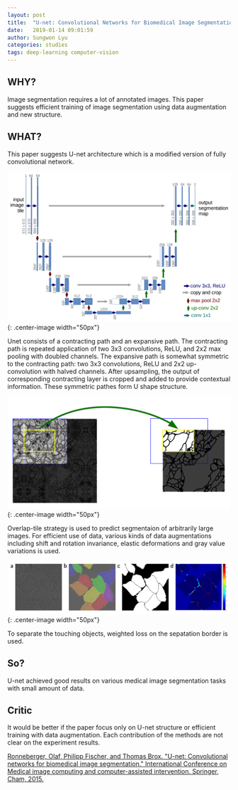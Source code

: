 ```yaml
---
layout: post
title:  "U-net: Convolutional Networks for Biomedical Image Segmentation"
date:   2019-01-14 09:01:59
author: Sungwon Lyu
categories: studies
tags: deep-learning computer-vision
---
```

## WHY? 
Image segmentation requires a lot of annotated images. This paper suggests efficient training of image segmentation using data augmentation and new structure. 

## WHAT?
This paper suggests U-net architecture which is a modified version of fully convolutional network. 

![image](/assets/images/unet1.png){: .center-image width="50px"}

Unet consists of a contracting path and an expansive path. The contracting path is repeated application of two 3x3 convolutions, ReLU, and 2x2 max pooling with doubled channels. The expansive path is somewhat symmetric to the contracting path: two 3x3 convolutions, ReLU and 2x2 up-convolution with halved channels. After upsampling, the output of corresponding contracting layer is cropped and added to provide contextual information. These symmetric pathes form U shape structure. 

![image](/assets/images/unet2.png){: .center-image width="50px"}

Overlap-tile strategy is used to predict segmentaion of arbitrarily large images. For efficient use of data, various kinds of data augmentations including shift and rotation invariance, elastic deformations and gray value variations is used. 

![image](/assets/images/unet3.png){: .center-image width="50px"}

To separate the touching objects, weighted loss on the sepatation border is used. 

## So?
U-net achieved good results on various medical image segmentation tasks with small amount of data.

## Critic
It would be better if the paper focus only on U-net structure or efficient training with data augmentation. Each contribution of the methods are not clear on the experiment results. 

[Ronneberger, Olaf, Philipp Fischer, and Thomas Brox. "U-net: Convolutional networks for biomedical image segmentation." International Conference on Medical image computing and computer-assisted intervention. Springer, Cham, 2015.](https://arxiv.org/abs/1505.04597)
